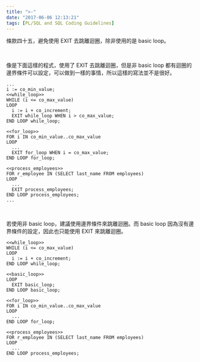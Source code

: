 ```yaml
---
title: ">-"
date: "2017-06-06 12:13:21"
tags: [PL/SQL and SQL Coding Guidelines]
---
```



條款四十五，避免使用 EXIT 去跳離迴圈，除非使用的是 basic loop。  

<!-- More -->

<br/>


像是下面這樣的程式，使用了 EXIT 去跳離迴圈，但是非 basic loop 都有迴圈的邊界條件可以設定，可以做到一樣的事情，所以這樣的寫法並不是很好。  

```psql
...
i := co_min_value;
<<while_loop>>
WHILE (i <= co_max_value)
LOOP
  i := i + co_increment;
  EXIT while_loop WHEN i > co_max_value;
END LOOP while_loop;

<<for_loop>>
FOR i IN co_min_value..co_max_value
LOOP
  ...
  EXIT for_loop WHEN i = co_max_value;
END LOOP for_loop;

<<process_employees>>
FOR r_employee IN (SELECT last_name FROM employees)
LOOP
  ...
  EXIT process_employees;
END LOOP process_employees;
...
```

<br/>


若使用非 basic loop，建議使用邊界條件來跳離迴圈。而 basic loop 因為沒有邊界條件的設定，因此也只能使用 EXIT 來跳離迴圈。  

```psql
<<while_loop>>
WHILE (i <= co_max_value)
LOOP
  i := i + co_increment;
END LOOP while_loop;

<<basic_loop>>
LOOP
  EXIT basic_loop;
END LOOP basic_loop;

<<for_loop>>
FOR i IN co_min_value..co_max_value
LOOP
  ...
END LOOP for_loop;

<<process_employees>>
FOR r_employee IN (SELECT last_name FROM employees)
LOOP
  ...
END LOOP process_employees;
```
